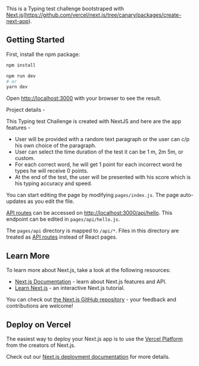 This is a Typing test challenge bootstraped with [Next.js](https://nextjs.org/)(https://github.com/vercel/next.js/tree/canary/packages/create-next-app).

## Getting Started

First, install the npm package:

```bash
npm install

```
```bash
npm run dev
# or
yarn dev
```

Open [http://localhost:3000](http://localhost:3000) with your browser to see the result.

Project details - 

This Typing test Challenge is created with NextJS and here are the app features - 

- User will be provided with a random text paragraph or the user can c/p his own choice of the paragraph.
- User can select the time duration of the test it can be 1 m, 2m 5m, or custom.
- For each correct word, he will get 1 point for each incorrect word he types he will receive 0 points.
- At the end of the test, the user will be presented with his score which is his typing accuracy and speed.


You can start editing the page by modifying `pages/index.js`. The page auto-updates as you edit the file.

[API routes](https://nextjs.org/docs/api-routes/introduction) can be accessed on [http://localhost:3000/api/hello](http://localhost:3000/api/hello). This endpoint can be edited in `pages/api/hello.js`.

The `pages/api` directory is mapped to `/api/*`. Files in this directory are treated as [API routes](https://nextjs.org/docs/api-routes/introduction) instead of React pages.

## Learn More

To learn more about Next.js, take a look at the following resources:

- [Next.js Documentation](https://nextjs.org/docs) - learn about Next.js features and API.
- [Learn Next.js](https://nextjs.org/learn) - an interactive Next.js tutorial.

You can check out [the Next.js GitHub repository](https://github.com/vercel/next.js/) - your feedback and contributions are welcome!

## Deploy on Vercel

The easiest way to deploy your Next.js app is to use the [Vercel Platform](https://vercel.com/new?utm_medium=default-template&filter=next.js&utm_source=create-next-app&utm_campaign=create-next-app-readme) from the creators of Next.js.

Check out our [Next.js deployment documentation](https://nextjs.org/docs/deployment) for more details.
